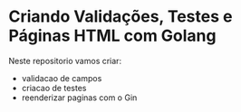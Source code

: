 # Criando Validações, Testes e Páginas HTML com Golang

Neste repositorio vamos criar:

- validacao de campos
- criacao de testes
- reenderizar paginas com o Gin